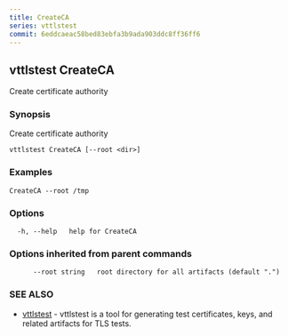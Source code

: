 ```yaml
---
title: CreateCA
series: vttlstest
commit: 6eddcaeac58bed83ebfa3b9ada903ddc8ff36ff6
---
```

## vttlstest CreateCA

Create certificate authority

### Synopsis

Create certificate authority

```
vttlstest CreateCA [--root <dir>]
```

### Examples

```
CreateCA --root /tmp
```

### Options

```
  -h, --help   help for CreateCA
```

### Options inherited from parent commands

```
      --root string   root directory for all artifacts (default ".")
```

### SEE ALSO

* [vttlstest](../)	 - vttlstest is a tool for generating test certificates, keys, and related artifacts for TLS tests.

